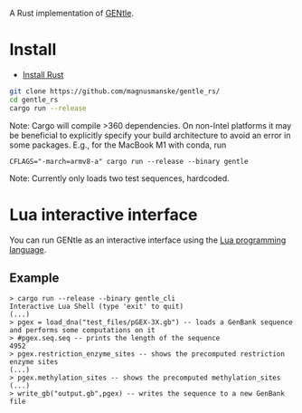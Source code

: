 A Rust implementation of [GENtle](https://github.com/GENtle-persons/gentle-m).

# Install
- [Install Rust](https://www.rust-lang.org/tools/install)
```bash
git clone https://github.com/magnusmanske/gentle_rs/
cd gentle_rs
cargo run --release
```
Note: Cargo will compile >360 dependencies.
On non-Intel platforms it may be beneficial to explicitly specify
your build architecture to avoid an error in some packages.
E.g., for the MacBook M1 with conda, run
```[bash]
CFLAGS="-march=armv8-a" cargo run --release --binary gentle
```
Note: Currently only loads two test sequences, hardcoded.

# Lua interactive interface
You can run GENtle as an interactive interface using the [Lua programming language](https://www.lua.org/).



## Example
```
> cargo run --release --binary gentle_cli
Interactive Lua Shell (type 'exit' to quit)
(...)
> pgex = load_dna("test_files/pGEX-3X.gb") -- loads a GenBank sequence and performs some computations on it
> #pgex.seq.seq -- prints the length of the sequence
4952
> pgex.restriction_enzyme_sites -- shows the precomputed restriction enzyme sites
(...)
> pgex.methylation_sites -- shows the precomputed methylation_sites
(...)
> write_gb("output.gb",pgex) -- writes the sequence to a new GenBank file
```
